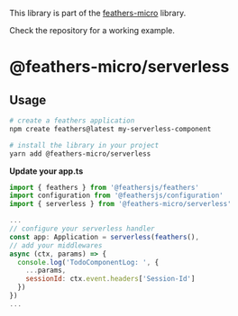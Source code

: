 This library is part of the [feathers-micro](https://github.com/guzz/feathers-micro) library.

Check the repository for a working example.

# @feathers-micro/serverless

## Usage

```bash
# create a feathers application
npm create feathers@latest my-serverless-component

# install the library in your project
yarn add @feathers-micro/serverless
```

**Update your app.ts**

```js
import { feathers } from '@feathersjs/feathers'
import configuration from '@feathersjs/configuration'
import { serverless } from '@feathers-micro/serverless'

...
// configure your serverless handler
const app: Application = serverless(feathers(),
// add your middlewares
async (ctx, params) => {
  console.log('TodoComponentLog: ', {
    ...params,
    sessionId: ctx.event.headers['Session-Id']
  })
})
...

```

